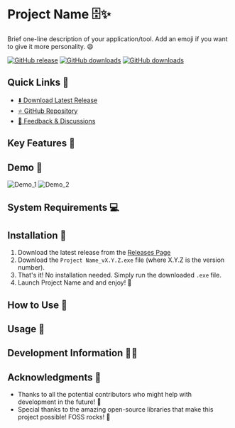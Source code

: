 # Project Name 🗄️✨

Brief one-line description of your application/tool. Add an emoji if you want to give it more personality. 😄

[![GitHub release](https://img.shields.io/github/release/your-username/your-repo.svg?logo=github)](https://github.com/your-username/your-repo/releases/latest)
[![GitHub downloads](https://img.shields.io/github/downloads/your-username/your-repo/latest/total.svg?logo=github)](https://github.com/your-username/your-repo/releases/latest)
[![GitHub downloads](https://img.shields.io/github/downloads/your-username/your-repo/total.svg?logo=github)](https://github.com/your-username/your-repo/releases)

## Quick Links 🔗

- [⬇️ Download Latest Release](https://github.com/your-username/your-repo/releases/latest)
- [⭐ GitHub Repository](https://github.com/your-username/your-repo)
- [💬 Feedback & Discussions](https://github.com/your-username/your-repo/discussions)

## Key Features 🌟

## Demo 📸

![Demo_1](assets/Demo_1.png)
![Demo_2](assets/Demo_2.png)

## System Requirements 💻

## Installation 🚀

1. Download the latest release from the [Releases Page](https://github.com/your-username/your-repo/releases/latest)
2. Download the `Project Name_vX.Y.Z.exe` file (where X.Y.Z is the version number).
3. That's it! No installation needed. Simply run the downloaded `.exe` file.
4. Launch Project Name and and enjoy! 🎉

## How to Use 📖

## Usage 🧭

## Development Information 👨‍💻

## Acknowledgments 🙏

*   Thanks to all the potential contributors who might help with development in the future! 💖
*   Special thanks to the amazing open-source libraries that make this project possible! FOSS rocks! 🤘